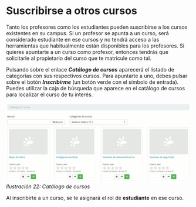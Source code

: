 # Suscribirse a otros cursos

Tanto los profesores como los estudiantes pueden suscribirse a los cursos existentes en su campus. Si un profesor se apunta a un curso, será considerado estudiante en ese cursos y no tendrá acceso a las herramientas que habitualmente están disponibles para los profesores. Si quieres apuntarte a un curso como profesor, entonces tendrás que solicitarle al propietario del curso que te matricule como tal.

Pulsando sobre el enlace _**Catálogo de cursos**_ aparecerá el listado de categorías con sus respectivos cursos. Para apuntarte a uno, debes pulsar sobre el botón _**Inscribirme**_ \(un botón verde con el símbolo de entrada\)_._ Puedes utilizar la caja de búsqueda que aparece en el catálogo de cursos para localizar el curso de tu interés.

![](../../.gitbook/assets/images21%20%2810%29.png)_Ilustración 22: Catálogo de cursos_

Al inscribirte a un curso, se te asignará el rol de **estudiante** en ese curso.

